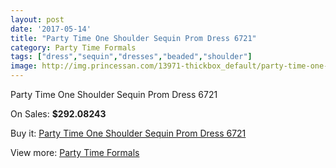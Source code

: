 ```yaml
---
layout: post
date: '2017-05-14'
title: "Party Time One Shoulder Sequin Prom Dress 6721"
category: Party Time Formals
tags: ["dress","sequin","dresses","beaded","shoulder"]
image: http://img.princessan.com/13971-thickbox_default/party-time-one-shoulder-sequin-prom-dress-6721.jpg
---
```

Party Time One Shoulder Sequin Prom Dress 6721

On Sales: **$292.08243**
<a href="https://www.princessan.com/en/party-time-formals/6569-party-time-one-shoulder-sequin-prom-dress-6721.html"><amp-img layout="responsive" width="600" height="600" src="//img.princessan.com/13971-thickbox_default/party-time-one-shoulder-sequin-prom-dress-6721.jpg" alt="Party Time One Shoulder Sequin Prom Dress 6721 0" /></a>
<a href="https://www.princessan.com/en/party-time-formals/6569-party-time-one-shoulder-sequin-prom-dress-6721.html"><amp-img layout="responsive" width="600" height="600" src="//img.princessan.com/13974-thickbox_default/party-time-one-shoulder-sequin-prom-dress-6721.jpg" alt="Party Time One Shoulder Sequin Prom Dress 6721 1" /></a>
<a href="https://www.princessan.com/en/party-time-formals/6569-party-time-one-shoulder-sequin-prom-dress-6721.html"><amp-img layout="responsive" width="600" height="600" src="//img.princessan.com/13973-thickbox_default/party-time-one-shoulder-sequin-prom-dress-6721.jpg" alt="Party Time One Shoulder Sequin Prom Dress 6721 2" /></a>
<a href="https://www.princessan.com/en/party-time-formals/6569-party-time-one-shoulder-sequin-prom-dress-6721.html"><amp-img layout="responsive" width="600" height="600" src="//img.princessan.com/13972-thickbox_default/party-time-one-shoulder-sequin-prom-dress-6721.jpg" alt="Party Time One Shoulder Sequin Prom Dress 6721 3" /></a>

Buy it: [Party Time One Shoulder Sequin Prom Dress 6721](https://www.princessan.com/en/party-time-formals/6569-party-time-one-shoulder-sequin-prom-dress-6721.html "Party Time One Shoulder Sequin Prom Dress 6721")

View more: [Party Time Formals](https://www.princessan.com/en/51-party-time-formals "Party Time Formals")